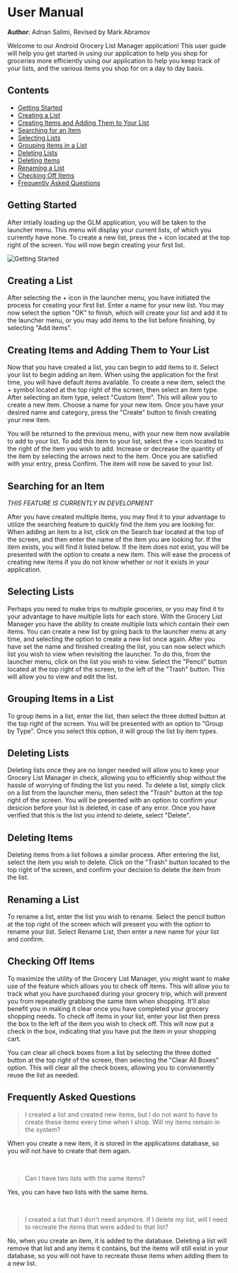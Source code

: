 # User Manual
**Author**: Adnan Salimi, Revised by Mark Abramov

Welcome to our Android Grocery List Manager application! This user guide will help you get started in using our application to help you shop for groceries more efficiently using our application to help you keep track of your lists, and the various items you shop for on a day to day basis.

## Contents
* [Getting Started](#getting-started)
* [Creating a List](#creating-a-list)
* [Creating Items and Adding Them to Your List](#creating-items-and-adding-them-to-your-list)
* [Searching for an Item](#searching-for-an-item)
* [Selecting Lists](#selecting-lists)
* [Grouping Items in a List](#grouping-items-in-a-list)
* [Deleting Lists](#deleting-lists)
* [Deleting Items](#deleting-items)
* [Renaming a List](#renaming-a-list)
* [Checking Off Items](#checking-off-items)
* [Frequently Asked Questions](#frequently-asked-questions)

## Getting Started
After intially loading up the GLM application, you will be taken to the launcher menu. This menu will display your current lists, of which you currently have none. To create a new list, press the + icon located at the top right of the screen. You will now begin creating your first list.

![Getting Started](https://github.com/qc-se-spring2019/370Spring19Team2/blob/master/GroupProject/Docs/Diagrams/UserManualPics/GLM%20PIC%201.png)

## Creating a List
After selecting the + icon in the launcher menu, you have initiated the process for creating your first list. Enter a name for your new list. You may now select the option "OK"  to finish, which will create your list and add it to the launcher menu, or you may add items to the list before finishing, by selecting "Add items".

## Creating Items and Adding Them to Your List
Now that you have created a list, you can begin to add items to it. Select your list to begin adding an item. When using the application for the first time, you will have default items available. To create a new item, select the + symbol located at the top right of the screen, then select an item type. After selecting an item type, select "Custom Item". This will allow you to create a new item. Choose a name for your new item. Once you have your desired name and category, press the "Create" button to finish creating your new item.

You will be returned to the previous menu, with your new item now available to add to your list. To add this item to your list, select the + icon located to the right of the item you wish to add. Increase or decrease the quantity of the item by selecting the arrows next to the item. Once you are satisfied with your entry, press Confirm. The item will now be saved to your list.

## Searching for an Item

*THIS FEATURE IS CURRENTLY IN DEVELOPMENT*

After you have created multiple items, you may find it to your advantage to utilize the searching feature to quickly find the item you are looking for. When adding an item to a list, click on the Search bar located at the top of the screen, and then enter the name of the item you are looking for. If the item exists, you will find it listed below. If the item does not exist, you will be presented with the option to create a new item. This will ease the process of creating new items if you do not know whether or not it exists in your application.

## Selecting Lists
Perhaps you need to make trips to multiple groceries, or you may find it to your advantage to have multiple lists for each store. With the Grocery List Manager you have the ability to create multiple lists which contain their own items. You can create a new list by going back to the launcher menu at any time, and selecting the option to create a new list once again. After you have set the name and finished creating the list, you can now select which list you wish to view when revisiting the launcher. To do this, from the launcher menu, click on the list you wish to view. Select the "Pencil" button located at the top right of the screen, to the left of the "Trash" button. This will allow you to view and edit the list.

## Grouping Items in a List
To group items in a list, enter the list, then select the three dotted button at the top right of the screen. You will be presented with an option to "Group by Type". Once you select this option, it will group the list by item types.

## Deleting Lists
Deleting lists once they are no longer needed will allow you to keep your Grocery List Manager in check, allowing you to efficiently shop without the hassle of worrying of finding the list you need. To delete a list, simply click on a list from the launcher menu, then select the "Trash" button at the top right of the screen. You will be presented with an option to confirm your desicion before your list is deleted, in case of any error. Once you have verified that this is the list you intend to delete, select "Delete".

## Deleting Items
Deleting items from a list follows a similar process. After entering the list, select the item you wish to delete. Click on the "Trash" button located to the top right of the screen, and confirm your decision to delete the item from the list.

## Renaming a List
To rename a list, enter the list you wish to rename. Select the pencil button at the top right of the screen which will present you with the option to rename your list. Select Rename List, then enter a new name for your list and confirm.

## Checking Off Items
To maximize the utility of the Grocery List Manager, you might want to make use of the feature which allows you to check off items. This will allow you to track what you have purchased during your grocery trip, which will prevent you from repeatedly grabbing the same item when shopping. It'll also benefit you in making it clear once you have completed your grocery shopping needs. To check off items in your list, enter your list then press the box to the left of the item you wish to check off. This will now put a check in the box, indicating that you have put the item in your shopping cart.

You can clear all check boxes from a list by selecting the three dotted button at the top right of the screen, then selecting the "Clear All Boxes" option. This will clear all the check boxes, allowing you to convienently reuse the list as needed.

## Frequently Asked Questions
>I created a list and created new items, but I do not want to have to create these items every time when I shop. Will my items remain in the system?

When you create a new item, it is stored in the applications database, so you will not have to create that item again.

<br>

>Can I have two lists with the same items?

Yes, you can have two lists with the same items. 

<br>

>I created a list that I don't need anymore. If I delete my list, will I need to recreate the items that were added to that list?


No, when you create an item, it is added to the database. Deleting a list will remove that list and any items it contains, but the items will still exist in your database, so you will not have to recreate those items when adding them to a new list.
